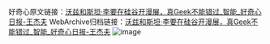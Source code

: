 好奇心原文链接：[沃兹和斯坦·李要在硅谷开漫展，真Geek不能错过_智能_好奇心日报-王杰夫](https://www.qdaily.com/articles/8763.html)
WebArchive归档链接：[沃兹和斯坦·李要在硅谷开漫展，真Geek不能错过_智能_好奇心日报-王杰夫](http://web.archive.org/web/20190623153408/https://www.qdaily.com/articles/8763.html)
![image](http://ww3.sinaimg.cn/large/007d5XDply1g3vds0ham2j30u02v74qp)